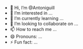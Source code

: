 - 👋 Hi, I’m @Antoniguill
- 👀 I’m interested in ...
- 🌱 I’m currently learning ...
- 💞️ I’m looking to collaborate on ...
- 📫 How to reach me ...
- 😄 Pronouns: ...
- ⚡ Fun fact: ...

<!---
Antoniguill/Antoniguill is a ✨ special ✨ repository because its `README.md` (this file) appears on your GitHub profile.
You can click the Preview link to take a look at your changes.
--->
